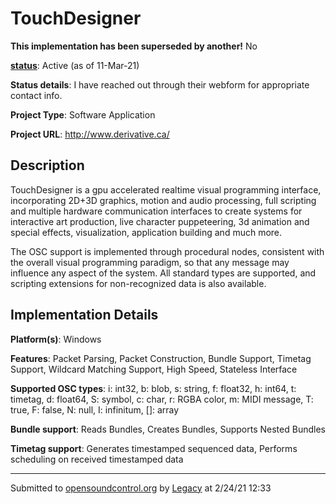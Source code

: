 # TouchDesigner

**This implementation has been superseded by another!**
No

**[status](https://ccrma.stanford.edu/~matt/OSC/implementation-status.html)**: Active (as of 11-Mar-21)

**Status details**: 
I have reached out through their webform for appropriate contact info.

**Project Type**: Software Application

**Project URL**: <http://www.derivative.ca/>

## Description

TouchDesigner is a gpu accelerated realtime visual programming interface, incorporating 2D+3D graphics, motion and audio processing, full scripting and multiple hardware communication interfaces to create systems for interactive art production, live character puppeteering, 3d animation and special effects, visualization, application building and much more. <p> The OSC support is implemented through procedural nodes, consistent with the overall visual programming paradigm, so that any message may influence any aspect of the system. All standard types are supported, and scripting extensions for non-recognized data is also available.

## Implementation Details

**Platform(s)**: Windows

**Features**: Packet Parsing, Packet Construction, Bundle Support, Timetag Support, Wildcard Matching Support, High Speed, Stateless Interface

**Supported OSC types**: i: int32, b: blob, s: string, f: float32, h: int64, t: timetag, d: float64, S: symbol, c: char, r: RGBA color, m: MIDI message, T: true, F: false, N: null, I: infinitum, []: array

**Bundle support**: Reads Bundles, Creates Bundles, Supports Nested Bundles

**Timetag support**: Generates timestamped sequenced data, Performs scheduling on received timestamped data

---
Submitted to [opensoundcontrol.org](https://opensoundcontrol.org) by [Legacy](https://web.archive.org) at 2/24/21 12:33
